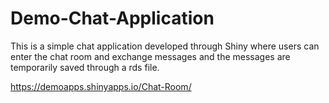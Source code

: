 # Demo-Chat-Application

This is a simple chat application developed through Shiny where users can enter the chat room and exchange messages and the messages are temporarily saved through a rds file.

https://demoapps.shinyapps.io/Chat-Room/
